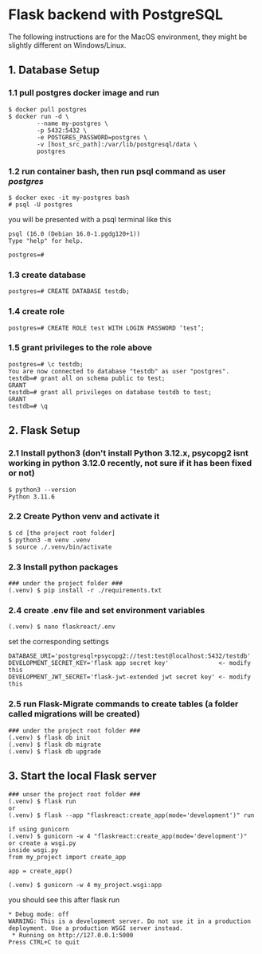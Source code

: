 # Flask backend with PostgreSQL
The following instructions are for the MacOS environment, they might be slightly different on Windows/Linux.
## 1. Database Setup
### 1.1 pull postgres docker image and run
```
$ docker pull postgres
$ docker run -d \
        --name my-postgres \
        -p 5432:5432 \
        -e POSTGRES_PASSWORD=postgres \
        -v [host_src_path]:/var/lib/postgresql/data \
        postgres
```
### 1.2 run container bash, then run psql command as user _postgres_
```
$ docker exec -it my-postgres bash
# psql -U postgres
```
you will be presented with a psql terminal like this
```
psql (16.0 (Debian 16.0-1.pgdg120+1))
Type "help" for help.

postgres=# 
```
### 1.3 create database
```
postgres=# CREATE DATABASE testdb;
```
### 1.4 create role
```
postgres=# CREATE ROLE test WITH LOGIN PASSWORD ‘test’;
```
### 1.5 grant privileges to the role above
```
postgres=# \c testdb;
You are now connected to database "testdb" as user "postgres".
testdb=# grant all on schema public to test;
GRANT
testdb=# grant all privileges on database testdb to test;
GRANT
testdb=# \q
```

## 2. Flask Setup
### 2.1 Install python3 (don't install Python 3.12.x, psycopg2 isnt working in python 3.12.0 recently, not sure if it has been fixed or not)
```
$ python3 --version
Python 3.11.6
```
### 2.2 Create Python venv and activate it
```
$ cd [the project root folder]
$ python3 -m venv .venv
$ source ./.venv/bin/activate
```
### 2.3 Install python packages
```
### under the project folder ###
(.venv) $ pip install -r ./requirements.txt
```
### 2.4 create .env file and set environment variables
```
(.venv) $ nano flaskreact/.env
```
set the corresponding settings
```
DATABASE_URI='postgresql+psycopg2://test:test@localhost:5432/testdb'
DEVELOPMENT_SECRET_KEY='flask app secret key'              <- modify this
DEVELOPMENT_JWT_SECRET='flask-jwt-extended jwt secret key' <- modify this
```
### 2.5 run Flask-Migrate commands to create tables (a folder called migrations will be created)
```
### under the project root folder ###
(.venv) $ flask db init
(.venv) $ flask db migrate
(.venv) $ flask db upgrade
```

## 3. Start the local Flask server
```
### unser the project root folder ###
(.venv) $ flask run
or
(.venv) $ flask --app "flaskreact:create_app(mode='development')" run

if using gunicorn
(.venv) $ gunicorn -w 4 "flaskreact:create_app(mode='development')"
or create a wsgi.py
inside wsgi.py
from my_project import create_app

app = create_app()

(.venv) $ gunicorn -w 4 my_project.wsgi:app
```
you should see this after flask run
```
* Debug mode: off
WARNING: This is a development server. Do not use it in a production deployment. Use a production WSGI server instead.
 * Running on http://127.0.0.1:5000
Press CTRL+C to quit
```

